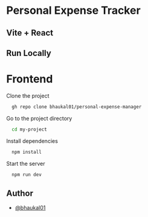 # Personal Expense Tracker

## Vite + React

## Run Locally

# Frontend

Clone the project

```bash
  gh repo clone bhaukal01/personal-expense-manager
```

Go to the project directory

```bash
  cd my-project
```

Install dependencies

```bash
  npm install
```

Start the server

```bash
  npm run dev
```

## Author

- [@bhaukal01](https://github.com/bhaukal01)
